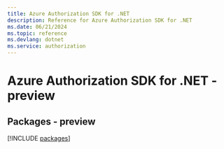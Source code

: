 ```yaml
---
title: Azure Authorization SDK for .NET
description: Reference for Azure Authorization SDK for .NET
ms.date: 06/21/2024
ms.topic: reference
ms.devlang: dotnet
ms.service: authorization
---
```

# Azure Authorization SDK for .NET - preview
## Packages - preview
[!INCLUDE [packages](authorization-index.md)]